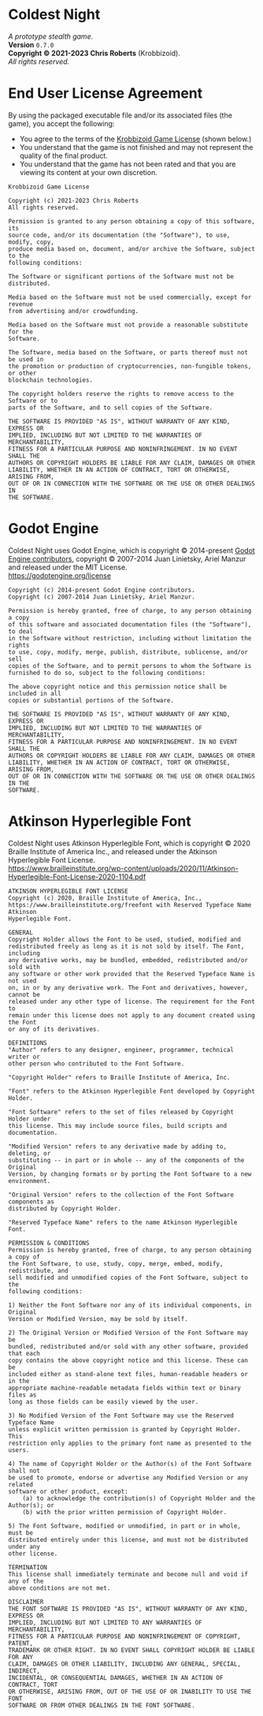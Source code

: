 # Coldest Night
_A prototype stealth game._  
__Version__ `0.7.0`  
__Copyright &copy; 2021-2023 Chris Roberts__ (Krobbizoid).  
_All rights reserved._

# End User License Agreement
By using the packaged executable file and/or its associated files (the game),
you accept the following:

* You agree to the terms of the
[Krobbizoid Game License](https://krobbi.github.io/license/2021/2023/kgl.txt)
(shown below.)
* You understand that the game is not finished and may not represent the
quality of the final product.
* You understand that the game has not been rated and that you are viewing its
content at your own discretion.

```
Krobbizoid Game License

Copyright (c) 2021-2023 Chris Roberts
All rights reserved.

Permission is granted to any person obtaining a copy of this software, its
source code, and/or its documentation (the "Software"), to use, modify, copy,
produce media based on, document, and/or archive the Software, subject to the
following conditions:

The Software or significant portions of the Software must not be distributed.

Media based on the Software must not be used commercially, except for revenue
from advertising and/or crowdfunding.

Media based on the Software must not provide a reasonable substitute for the
Software.

The Software, media based on the Software, or parts thereof must not be used in
the promotion or production of cryptocurrencies, non-fungible tokens, or other
blockchain technologies.

The copyright holders reserve the rights to remove access to the Software or to
parts of the Software, and to sell copies of the Software.

THE SOFTWARE IS PROVIDED "AS IS", WITHOUT WARRANTY OF ANY KIND, EXPRESS OR
IMPLIED, INCLUDING BUT NOT LIMITED TO THE WARRANTIES OF MERCHANTABILITY,
FITNESS FOR A PARTICULAR PURPOSE AND NONINFRINGEMENT. IN NO EVENT SHALL THE
AUTHORS OR COPYRIGHT HOLDERS BE LIABLE FOR ANY CLAIM, DAMAGES OR OTHER
LIABILITY, WHETHER IN AN ACTION OF CONTRACT, TORT OR OTHERWISE, ARISING FROM,
OUT OF OR IN CONNECTION WITH THE SOFTWARE OR THE USE OR OTHER DEALINGS IN
THE SOFTWARE.
```

# Godot Engine
Coldest Night uses Godot Engine, which is copyright &copy; 2014-present
[Godot Engine contributors](https://github.com/godotengine/godot/blob/master/AUTHORS.md),
copyright &copy; 2007-2014 Juan Linietsky, Ariel Manzur and released under the
MIT License.  
https://godotengine.org/license

```
Copyright (c) 2014-present Godot Engine contributors.
Copyright (c) 2007-2014 Juan Linietsky, Ariel Manzur.

Permission is hereby granted, free of charge, to any person obtaining a copy
of this software and associated documentation files (the "Software"), to deal
in the Software without restriction, including without limitation the rights
to use, copy, modify, merge, publish, distribute, sublicense, and/or sell
copies of the Software, and to permit persons to whom the Software is
furnished to do so, subject to the following conditions:

The above copyright notice and this permission notice shall be included in all
copies or substantial portions of the Software.

THE SOFTWARE IS PROVIDED "AS IS", WITHOUT WARRANTY OF ANY KIND, EXPRESS OR
IMPLIED, INCLUDING BUT NOT LIMITED TO THE WARRANTIES OF MERCHANTABILITY,
FITNESS FOR A PARTICULAR PURPOSE AND NONINFRINGEMENT. IN NO EVENT SHALL THE
AUTHORS OR COPYRIGHT HOLDERS BE LIABLE FOR ANY CLAIM, DAMAGES OR OTHER
LIABILITY, WHETHER IN AN ACTION OF CONTRACT, TORT OR OTHERWISE, ARISING FROM,
OUT OF OR IN CONNECTION WITH THE SOFTWARE OR THE USE OR OTHER DEALINGS IN THE
SOFTWARE.
```

# Atkinson Hyperlegible Font
Coldest Night uses Atkinson Hyperlegible Font, which is copyright &copy; 2020
Braille Institute of America Inc., and released under the Atkinson Hyperlegible
Font License.  
https://www.brailleinstitute.org/wp-content/uploads/2020/11/Atkinson-Hyperlegible-Font-License-2020-1104.pdf

```
ATKINSON HYPERLEGIBLE FONT LICENSE
Copyright (c) 2020, Braille Institute of America, Inc.,
https://www.brailleinstitute.org/freefont with Reserved Typeface Name Atkinson
Hyperlegible Font.

GENERAL
Copyright Holder allows the Font to be used, studied, modified and
redistributed freely as long as it is not sold by itself. The Font, including
any derivative works, may be bundled, embedded, redistributed and/or sold with
any software or other work provided that the Reserved Typeface Name is not used
on, in or by any derivative work. The Font and derivatives, however, cannot be
released under any other type of license. The requirement for the Font to
remain under this license does not apply to any document created using the Font
or any of its derivatives.

DEFINITIONS
"Author" refers to any designer, engineer, programmer, technical writer or
other person who contributed to the Font Software.

"Copyright Holder" refers to Braille Institute of America, Inc.

"Font" refers to the Atkinson Hyperlegible Font developed by Copyright Holder.

"Font Software" refers to the set of files released by Copyright Holder under
this license. This may include source files, build scripts and documentation.

"Modified Version" refers to any derivative made by adding to, deleting, or
substituting -- in part or in whole -- any of the components of the Original
Version, by changing formats or by porting the Font Software to a new
environment.

"Original Version" refers to the collection of the Font Software components as
distributed by Copyright Holder.

"Reserved Typeface Name" refers to the name Atkinson Hyperlegible Font.

PERMISSION & CONDITIONS
Permission is hereby granted, free of charge, to any person obtaining a copy of
the Font Software, to use, study, copy, merge, embed, modify, redistribute, and
sell modified and unmodified copies of the Font Software, subject to the
following conditions:

1) Neither the Font Software nor any of its individual components, in Original
Version or Modified Version, may be sold by itself.

2) The Original Version or Modified Version of the Font Software may be
bundled, redistributed and/or sold with any other software, provided that each
copy contains the above copyright notice and this license. These can be
included either as stand-alone text files, human-readable headers or in the
appropriate machine-readable metadata fields within text or binary files as
long as those fields can be easily viewed by the user.

3) No Modified Version of the Font Software may use the Reserved Typeface Name
unless explicit written permission is granted by Copyright Holder. This
restriction only applies to the primary font name as presented to the users.

4) The name of Copyright Holder or the Author(s) of the Font Software shall not
be used to promote, endorse or advertise any Modified Version or any related
software or other product, except:
	(a) to acknowledge the contribution(s) of Copyright Holder and the Author(s); or
	(b) with the prior written permission of Copyright Holder.

5) The Font Software, modified or unmodified, in part or in whole, must be
distributed entirely under this license, and must not be distributed under any
other license.

TERMINATION
This license shall immediately terminate and become null and void if any of the
above conditions are not met.

DISCLAIMER
THE FONT SOFTWARE IS PROVIDED "AS IS", WITHOUT WARRANTY OF ANY KIND, EXPRESS OR
IMPLIED, INCLUDING BUT NOT LIMITED TO ANY WARRANTIES OF MERCHANTABILITY,
FITNESS FOR A PARTICULAR PURPOSE AND NONINFRINGEMENT OF COPYRIGHT, PATENT,
TRADEMARK OR OTHER RIGHT. IN NO EVENT SHALL COPYRIGHT HOLDER BE LIABLE FOR ANY
CLAIM, DAMAGES OR OTHER LIABILITY, INCLUDING ANY GENERAL, SPECIAL, INDIRECT,
INCIDENTAL, OR CONSEQUENTIAL DAMAGES, WHETHER IN AN ACTION OF CONTRACT, TORT
OR OTHERWISE, ARISING FROM, OUT OF THE USE OF OR INABILITY TO USE THE FONT
SOFTWARE OR FROM OTHER DEALINGS IN THE FONT SOFTWARE.
```
